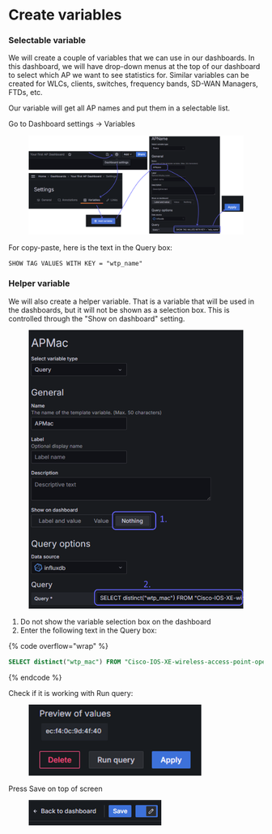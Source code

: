 # Create variables

### Selectable variable

We will create a couple of variables that we can use in our dashboards. In this dashboard, we will have drop-down menus at the top of our dashboard to select which AP we want to see statistics for. Similar variables can be created for WLCs, clients, switches, frequency bands, SD-WAN Managers, FTDs, etc.

Our variable will get all AP names and put them in a selectable list.

Go to Dashboard settings -> Variables

<div data-full-width="true"><figure><img src="../../.gitbook/assets/image (17).png" alt=""><figcaption></figcaption></figure></div>

For copy-paste, here is the text in the Query box:

```
SHOW TAG VALUES WITH KEY = "wtp_name"
```



### Helper variable

We will also create a helper variable. That is a variable that will be used in the dashboards, but it will not be shown as a selection box. This is controlled through the "Show on dashboard" setting.

<figure><img src="../../.gitbook/assets/image (1) (1).png" alt="" width="514"><figcaption></figcaption></figure>

1. Do not show the variable selection box on the dashboard
2. Enter the following text in the Query box:

{% code overflow="wrap" %}
```sql
SELECT distinct("wtp_mac") FROM "Cisco-IOS-XE-wireless-access-point-oper:access-point-oper-data/ap-name-mac-map" WHERE ("wtp_name" =~ /^$APName$/)
```
{% endcode %}

Check if it is working with Run query:

<figure><img src="../../.gitbook/assets/image (2) (1).png" alt="" width="341"><figcaption></figcaption></figure>

Press Save on top of screen

<figure><img src="../../.gitbook/assets/image (105).png" alt=""><figcaption></figcaption></figure>

